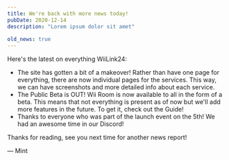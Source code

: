 ```yaml
---
title: We're back with more news today!
pubDate: 2020-12-14
description: "Lorem ipsum dolor sit amet"
 
old_news: true
---
```


Here's the latest on everything WiiLink24:

- The site has gotten a bit of a makeover! Rather than have one page for everything, there are now individual pages for the services. This way, we can have screenshots and more detailed info about each service.
- The Public Beta is OUT! Wii Room is now available to all in the form of a beta. This means that not everything is present as of now but we'll add more features in the future. To get it, check out the Guide!
- Thanks to everyone who was part of the launch event on the 5th! We had an awesome time in our Discord!

Thanks for reading, see you next time for another news report!

&mdash; Mint
